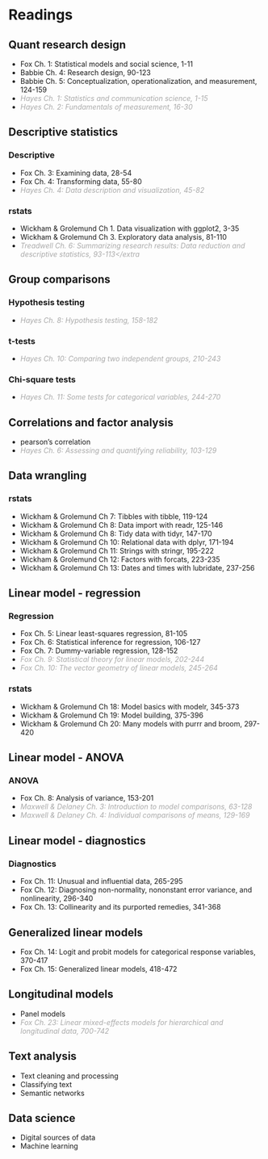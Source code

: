 Readings
================

## Quant research design

  - Fox Ch. 1: Statistical models and social science, 1-11
  - Babbie Ch. 4: Research design, 90-123
  - Babbie Ch. 5: Conceptualization, operationalization, and
    measurement, 124-159
  - <extra>Hayes Ch. 1: Statistics and communication science,
    1-15</extra>
  - <extra>Hayes Ch. 2: Fundamentals of measurement, 16-30</extra>

## Descriptive statistics

### Descriptive

  - Fox Ch. 3: Examining data, 28-54
  - Fox Ch. 4: Transforming data, 55-80
  - <extra>Hayes Ch. 4: Data description and visualization,
    45-82</extra>

### rstats

  - Wickham & Grolemund Ch 1. Data visualization with ggplot2, 3-35
  - Wickham & Grolemund Ch 3. Exploratory data analysis, 81-110
  - <extra>Treadwell Ch. 6: Summarizing research results: Data reduction
    and descriptive statistics, 93-113\</extra

## Group comparisons

### Hypothesis testing

  - <extra>Hayes Ch. 8: Hypothesis testing, 158-182</extra>

### t-tests

  - <extra>Hayes Ch. 10: Comparing two independent groups,
    210-243</extra>

### Chi-square tests

  - <extra>Hayes Ch. 11: Some tests for categorical variables,
    244-270</extra>

## Correlations and factor analysis

  - pearson’s correlation
  - <extra>Hayes Ch. 6: Assessing and quantifying reliability,
    103-129</extra>

## Data wrangling

### rstats

  - Wickham & Grolemund Ch 7: Tibbles with tibble, 119-124
  - Wickham & Grolemund Ch 8: Data import with readr, 125-146
  - Wickham & Grolemund Ch 8: Tidy data with tidyr, 147-170
  - Wickham & Grolemund Ch 10: Relational data with dplyr, 171-194
  - Wickham & Grolemund Ch 11: Strings with stringr, 195-222
  - Wickham & Grolemund Ch 12: Factors with forcats, 223-235
  - Wickham & Grolemund Ch 13: Dates and times with lubridate, 237-256

## Linear model - regression

### Regression

  - Fox Ch. 5: Linear least-squares regression, 81-105
  - Fox Ch. 6: Statistical inference for regression, 106-127
  - Fox Ch. 7: Dummy-variable regression, 128-152
  - <extra>Fox Ch. 9: Statistical theory for linear models,
    202-244</extra>
  - <extra>Fox Ch. 10: The vector geometry of linear models,
    245-264</extra>

### rstats

  - Wickham & Grolemund Ch 18: Model basics with modelr, 345-373
  - Wickham & Grolemund Ch 19: Model building, 375-396
  - Wickham & Grolemund Ch 20: Many models with purrr and broom, 297-420

## Linear model - ANOVA

### ANOVA

  - Fox Ch. 8: Analysis of variance, 153-201
  - <extra>Maxwell & Delaney Ch. 3: Introduction to model comparisons,
    63-128</extra>
  - <extra>Maxwell & Delaney Ch. 4: Individual comparisons of means,
    129-169</extra>

## Linear model - diagnostics

### Diagnostics

  - Fox Ch. 11: Unusual and influential data, 265-295
  - Fox Ch. 12: Diagnosing non-normality, nononstant error variance, and
    nonlinearity, 296-340
  - Fox Ch. 13: Collinearity and its purported remedies, 341-368

## Generalized linear models

  - Fox Ch. 14: Logit and probit models for categorical response
    variables, 370-417
  - Fox Ch. 15: Generalized linear models, 418-472

## Longitudinal models

  - Panel models
  - <extra>Fox Ch. 23: Linear mixed-effects models for hierarchical and
    longitudinal data, 700-742</extra>

## Text analysis

  - Text cleaning and processing
  - Classifying text
  - Semantic networks

## Data science

  - Digital sources of data
  - Machine learning

<style>
extra {
  color: #aaa;
  font-style: italic;
}
</style>
